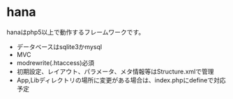 hana
====

hanaはphp5以上で動作するフレームワークです。

<ul>
<li>データベースはsqlite3かmysql</li>
<li>MVC</li>
<li>modrewrite(.htaccess)必須</li>
<li>初期設定、レイアウト、パラメータ、メタ情報等はStructure.xmlで管理</li>
<li>App,Libディレクトリの場所に変更がある場合は、index.phpにdefineで対応予定</li>
</ul>
